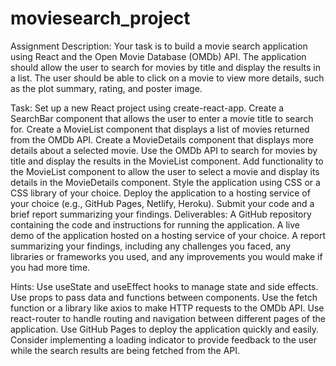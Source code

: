 # moviesearch_project

Assignment Description:
Your task is to build a movie search application using React and the Open Movie Database (OMDb) API. The application should allow the user to search for movies by title and display the results in a list. The user should be able to click on a movie to view more details, such as the plot summary, rating, and poster image.


Task:
Set up a new React project using create-react-app.
Create a SearchBar component that allows the user to enter a movie title to search for.
Create a MovieList component that displays a list of movies returned from the OMDb API.
Create a MovieDetails component that displays more details about a selected movie.
Use the OMDb API to search for movies by title and display the results in the MovieList component.
Add functionality to the MovieList component to allow the user to select a movie and display its details in the MovieDetails component.
Style the application using CSS or a CSS library of your choice.
Deploy the application to a hosting service of your choice (e.g., GitHub Pages, Netlify, Heroku).
Submit your code and a brief report summarizing your findings.
Deliverables:
A GitHub repository containing the code and instructions for running the application.
A live demo of the application hosted on a hosting service of your choice.
A report summarizing your findings, including any challenges you faced, any libraries or frameworks you used, and any improvements you would make if you had more time.

Hints:
Use useState and useEffect hooks to manage state and side effects.
Use props to pass data and functions between components.
Use the fetch function or a library like axios to make HTTP requests to the OMDb API.
Use react-router to handle routing and navigation between different pages of the application.
Use GitHub Pages to deploy the application quickly and easily.
Consider implementing a loading indicator to provide feedback to the user while the search results are being fetched from the API.

